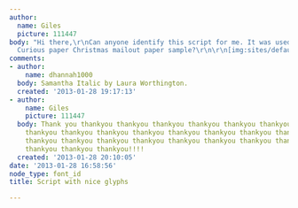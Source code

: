 ```yaml
---
author:
  name: Giles
  picture: 111447
body: "Hi there,\r\nCan anyone identify this script for me. It was used on this years
  Curious paper Christmas mailout paper sample?\r\n\r\n[img:sites/default/files/old-images/Curious_4445.jpg]\r\n[img:sites/default/files/old-images/script_font_5065.jpg]"
comments:
- author:
    name: dhannah1000
  body: Samantha Italic by Laura Worthington.
  created: '2013-01-28 19:17:13'
- author:
    name: Giles
    picture: 111447
  body: Thank you thankyou thankyou thankyou thankyou thankyou thankyou thankyou thankyou
    thankyou thankyou thankyou thankyou thankyou thankyou thankyou thankyou thankyou
    thankyou thankyou thankyou thankyou thankyou thankyou thankyou thankyou thankyou
    thankyou thankyou thankyou!!!!
  created: '2013-01-28 20:10:05'
date: '2013-01-28 16:58:56'
node_type: font_id
title: Script with nice glyphs

---
```

